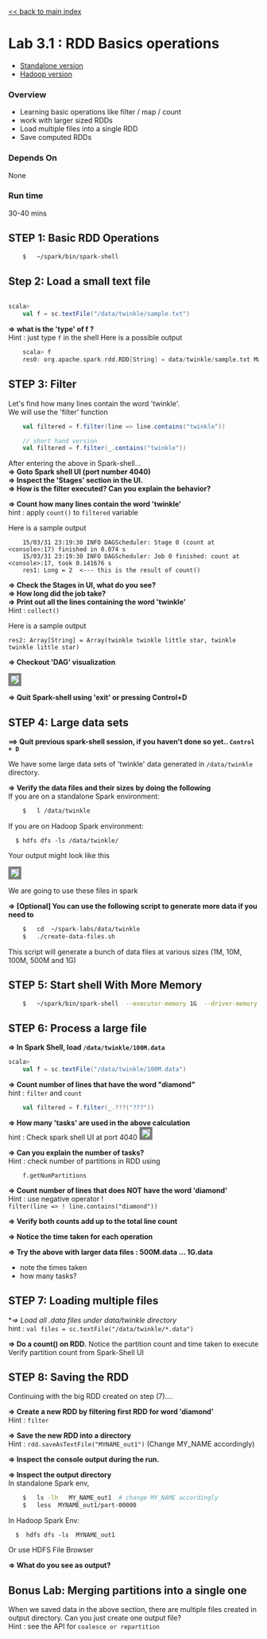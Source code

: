 <link rel='stylesheet' href='../assets/css/main.css'/>

[<< back to main index](../README.md)

Lab 3.1 : RDD Basics operations
================================

- [Standalone version](3.1-rdd-basics.md)
- [Hadoop version](3.1H-rdd-hadoop.md)

### Overview
* Learning basic operations like filter / map / count
* work with larger sized RDDs
* Load multiple files into a single RDD
* Save computed RDDs


### Depends On
None

### Run time
30-40 mins


## STEP 1: Basic RDD Operations

```bash
    $   ~/spark/bin/spark-shell
```


## Step 2: Load a small text file

```scala

scala>
    val f = sc.textFile("/data/twinkle/sample.txt")
```


**=> what is the 'type' of f ?**  
Hint : just type `f` in the shell
Here is a possible output

```scala
    scala> f
    res0: org.apache.spark.rdd.RDD[String] = data/twinkle/sample.txt MappedRDD[3] at textFile at <console>:12
```


## STEP 3: Filter
Let's find how many lines contain the word 'twinkle'.  
We will use the 'filter' function

```scala
    val filtered = f.filter(line => line.contains("twinkle"))

    // short hand version
    val filtered = f.filter(_.contains("twinkle"))
```


After entering the above in Spark-shell...  
**=> Goto Spark shell UI (port number 4040)**  
**=> Inspect the 'Stages' section in the UI.**  
**=> How is the filter executed? Can you explain the behavior?**  

**=> Count how many lines contain the word 'twinkle'**  
hint : apply `count()` to `filtered` variable

Here is a sample output

```console
    15/03/31 23:19:30 INFO DAGScheduler: Stage 0 (count at <console>:17) finished in 0.074 s
    15/03/31 23:19:30 INFO DAGScheduler: Job 0 finished: count at <console>:17, took 0.141676 s
    res1: Long = 2  <--- this is the result of count()
```


**=> Check the Stages in UI,  what do you see?**  
**=> How long did the job take?**  
**=> Print out all the lines containing the word 'twinkle'**   
Hint : `collect()`

Here is a sample output
```console
res2: Array[String] = Array(twinkle twinkle little star, twinkle twinkle little star)
```

**=> Checkout 'DAG' visualization**

<img src="../assets/images/3.1c.png" style="border: 5px solid grey; max-width:100%;"/>


**=> Quit Spark-shell using 'exit'  or pressing  Control+D**


## STEP 4:  Large data sets
**==> Quit previous spark-shell session, if you haven't done so yet.. `Control + D`**  

We have some large data sets of 'twinkle' data generated in `/data/twinkle`  directory.

**=> Verify the data files and their sizes by doing the following**  
If you are on a standalone Spark environment:
```bash
    $   l /data/twinkle
```

If you are on Hadoop Spark environment:
```
  $ hdfs dfs -ls /data/twinkle/
```  
Your output might look like this

<img src="../assets/images/3.1a.png" style="border: 5px solid grey; max-width:100%;"/>

We are going to use these files in spark

**=> [Optional] You can use the following script to generate more data if you need to**  

```bash
    $   cd  ~/spark-labs/data/twinkle
    $   ./create-data-files.sh
```

This script will generate a bunch of data files at various sizes (1M, 10M, 100M, 500M and 1G)


## STEP 5:  Start shell With More Memory

```bash
    $   ~/spark/bin/spark-shell  --executor-memory 1G  --driver-memory 1G
```

## STEP 6: Process a large file
**=> In Spark Shell, load `/data/twinkle/100M.data`**  

```scala
scala>
    val f = sc.textFile("/data/twinkle/100M.data")
```

**=> Count number of lines that have the word "diamond"**  
hint : `filter`  and `count`
```scala
    val filtered = f.filter(_.???("???"))
```

**=> How many 'tasks' are used in the above calculation**  
hint : Check spark shell UI at port 4040
<img src="../assets/images/3.1b.png" style="border: 5px solid grey; max-width:100%;" />

**=> Can you explain the number of tasks?**  
Hint : check number of partitions in RDD using
```
    f.getNumPartitions
```



**=> Count number of lines that does NOT have the word 'diamond'**  
Hint : use negative operator  !  
`filter(line => ! line.contains("diamond")) `

**=> Verify both counts add up to the total line count**

**=> Notice the time taken for each operation**

**=> Try the above with larger data files : 500M.data  ... 1G.data**
  - note the times taken
  - how many tasks?


## STEP 7: Loading multiple files
**=> Load all *.data files under  data/twinkle  directory**  
hint : `val files = sc.textFile("/data/twinkle/*.data")`

**=> Do a count() on RDD.**
Notice the partition count and time taken to execute
Verify partition count from Spark-Shell UI


## STEP 8:  Saving the RDD
Continuing with the big RDD created on step (7)....

**=> Create a new RDD by filtering first RDD for word 'diamond'**  
Hint : `filter`

**=> Save the new RDD into a directory**  
Hint :   `rdd.saveAsTextFile("MYNAME_out1")`  (Change MY_NAME accordingly)

**=> Inspect the console output during the run.**

**=> Inspect the output directory**  
In standalone Spark env,
```bash
    $   ls -lh   MY_NAME_out1  # change MY_NAME accordingly
    $   less  MYNAME_out1/part-00000
```

In Hadoop Spark Env:
```
  $  hdfs dfs -ls  MYNAME_out1
```
Or use HDFS File Browser


**=> What do you see as output?**


## Bonus Lab: Merging partitions into a single one
When we saved data in the above section, there are multiple files created in output directory.   Can you just create one output file?   
Hint : see the API for `coalesce or repartition`
